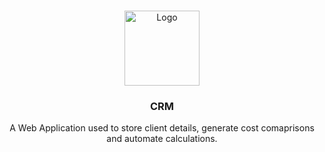 
<br />
<p align="center">
  <a href="/public/CRM.png">
    <img src="assets/logo.png" alt="Logo" width="120" height="120">
  </a>

  <h3 align="center">CRM</h3>

  <p align="center">
    A Web Application used to store client details, generate cost comaprisons and automate calculations. 
  </p>
</p>
